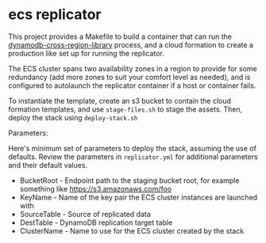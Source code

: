 # ecs replicator

This project provides a Makefile to build a container that can run
the [dynamodb-cross-region-library](https://github.com/awslabs/dynamodb-cross-region-library) process, and
a cloud formation to create a production like set up for running the 
replicator.

The ECS cluster spans two availability zones in a region to provide for
some redundancy (add more zones to suit your comfort level as needed),
and is configured to autolaunch the replicator container if a host or container fails.

To instantiate the template, create an s3 bucket to contain the cloud
formation templates, and use `stage-files.sh` to stage the assets. Then,
deploy the stack using `deploy-stack.sh`

Parameters:

Here's minimum set of parameters to deploy the stack, assuming the use
of defaults. Review the parameters in `replicator.yml` for additional
parameters and their default values.

* BucketRoot - Endpoint path to the staging bucket root, for example something like https://s3.amazonaws.com/foo
* KeyName -  Name of the key pair the ECS cluster instances are launched with
* SourceTable - Source of replicated data
* DestTable - DynamoDB replication target table
* ClusterName - Name to use for the ECS cluster created by the stack
